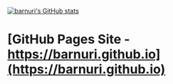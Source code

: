 [![barnuri's GitHub stats](https://github-readme-stats.vercel.app/api?username=barnuri&show_icons=true&theme=tokyonight)](https://github.com/barnuri)

# [GitHub Pages Site - https://barnuri.github.io](https://barnuri.github.io)
